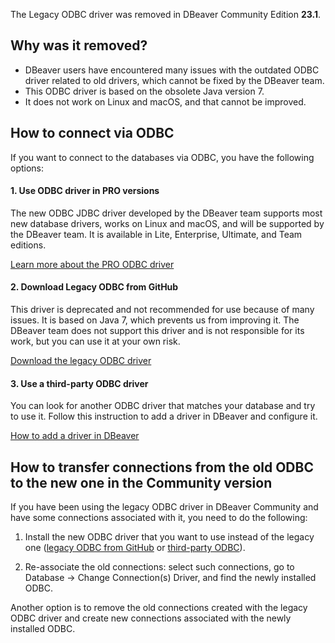 The Legacy ODBC driver was removed in DBeaver Community Edition **23.1**.

## Why was it removed?

- DBeaver users have encountered many issues with the outdated ODBC driver related to old drivers, which cannot be fixed by the DBeaver team.
- This ODBC driver is based on the obsolete Java version 7.
- It does not work on Linux and macOS, and that cannot be improved.

## How to connect via ODBC

If you want to connect to the databases via ODBC, you have the following options:

#### 1. Use ODBC driver in PRO versions

The new ODBC JDBC driver developed by the DBeaver team supports most new database drivers, works on Linux and macOS, and will be supported by the DBeaver team. It is available in Lite, Enterprise, Ultimate, and Team editions.

[Learn more about the PRO ODBC driver](ODBC-JDBC-Driver)

#### 2. Download Legacy ODBC from GitHub

This driver is deprecated and not recommended for use because of many issues. It is based on Java 7, which prevents us from improving it. The DBeaver team does not support this driver and is not responsible for its work, but you can use it at your own risk.

[Download the legacy ODBC driver](https://github.com/dbeaver/jdbc-odbc-bridge-jre7)

#### 3. Use a third-party ODBC driver

You can look for another ODBC driver that matches your database and try to use it. Follow this instruction to add a driver in DBeaver and configure it.

[How to add a driver in DBeaver](Database-drivers/#adding-driver-configuration-in-dbeaver)

## How to transfer connections from the old ODBC to the new one in the Community version

If you have been using the legacy ODBC driver in DBeaver Community and have some connections associated with it, you need to do the following:

1. Install the new ODBC driver that you want to use instead of the legacy one ([legacy ODBC from GitHub](#2-download-legacy-odbc-from-github) or [third-party ODBC](#3-use-a-third-party-odbc-driver)). 

2. Re-associate the old connections: select such connections, go to Database -> Change Connection(s) Driver, and find the newly installed ODBC.

Another option is to remove the old connections created with the legacy ODBC driver and create new connections associated with the newly installed ODBC.